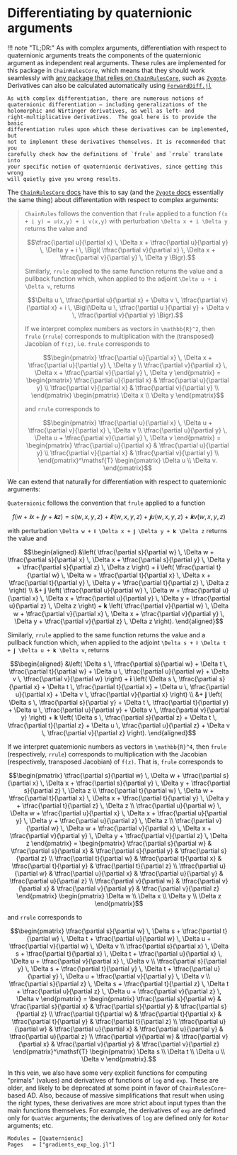 # Differentiating by quaternionic arguments

!!! note "TL;DR:"
    As with complex arguments, differentiation with respect to quaternionic
    arguments treats  the components of the quaternionic argument as
    independent real arguments.  These rules are implemented for this package
    in `ChainRulesCore`, which means that they should work seamlessly with
    [any package that relies on `ChainRulesCore`](https://juliadiff.org/ChainRulesCore.jl/stable/#ChainRules-roll-out-status),
    such as [`Zygote`](https://github.com/FluxML/Zygote.jl).  Derivatives can
    also be calculated automatically using [`ForwardDiff.jl`](https://juliadiff.org/ForwardDiff.jl/)

    As with complex differentiation, there are numerous notions of
    quaternionic differentiation — including generalizations of the
    holomorphic and Wirtinger derivatives, as well as left- and
    right-multiplicative derivatives.  The goal here is to provide the basic
    differentiation rules upon which these derivatives can be implemented, but
    not to implement these derivatives themselves. It is recommended that you
    carefully check how the definitions of `frule` and `rrule` translate into
    your specific notion of quaternionic derivatives, since getting this wrong
    will quietly give you wrong results.


The [`ChainRulesCore`
docs](https://juliadiff.org/ChainRulesCore.jl/stable/maths/complex.html) have
this to say (and the [`Zygote`
docs](https://fluxml.ai/Zygote.jl/stable/complex/) essentially the same thing)
about differentation with respect to complex arguments:

> `ChainRules` follows the convention that `frule` applied to a function ``f(x + i y) = u(x,y) + i v(x,y)`` with perturbation ``\Delta x + i \Delta y`` returns the value and
> ```math
> \tfrac{\partial u}{\partial x} \, \Delta x + \tfrac{\partial u}{\partial y} \, \Delta y + i \, \Bigl( \tfrac{\partial v}{\partial x} \, \Delta x + \tfrac{\partial v}{\partial y} \, \Delta y \Bigr).
> ```
> Similarly, `rrule` applied to the same function returns the value and a pullback function which, when applied to the adjoint ``\Delta u + i \Delta v``, returns
> ```math
> \Delta u \, \tfrac{\partial u}{\partial x} + \Delta v \, \tfrac{\partial v}{\partial x} + i \, \Bigl(\Delta u \, \tfrac{\partial u }{\partial y} + \Delta v \, \tfrac{\partial v}{\partial y} \Bigr).
> ```
>If we interpret complex numbers as vectors in ``\mathbb{R}^2``, then `frule` (`rrule`) corresponds to multiplication with the (transposed) Jacobian of ``f(z)``, i.e. `frule` corresponds to
> ```math
> \begin{pmatrix}
> \tfrac{\partial u}{\partial x} \, \Delta x + \tfrac{\partial u}{\partial y} \, \Delta y
> \\
> \tfrac{\partial v}{\partial x} \, \Delta x + \tfrac{\partial v}{\partial y} \, \Delta y
> \end{pmatrix}
> =
> \begin{pmatrix}
> \tfrac{\partial u}{\partial x} & \tfrac{\partial u}{\partial y} \\
> \tfrac{\partial v}{\partial x} & \tfrac{\partial v}{\partial y} \\
> \end{pmatrix}
> \begin{pmatrix}
> \Delta x \\ \Delta y
> \end{pmatrix}
> ```
> and `rrule` corresponds to
> ```math
> \begin{pmatrix}
> \tfrac{\partial u}{\partial x} \, \Delta u + \tfrac{\partial v}{\partial x} \, \Delta v
> \\
> \tfrac{\partial u}{\partial y} \, \Delta u + \tfrac{\partial v}{\partial y} \, \Delta v
> \end{pmatrix}
> =
> \begin{pmatrix}
> \tfrac{\partial u}{\partial x} & \tfrac{\partial u}{\partial y} \\
> \tfrac{\partial v}{\partial x} & \tfrac{\partial v}{\partial y} \\
> \end{pmatrix}^\mathsf{T}
> \begin{pmatrix}
> \Delta u \\ \Delta v.
> \end{pmatrix}
> ```

We can extend that naturally for differentiation with respect to quaternionic
arguments:

`Quaternionic` follows the convention that `frule` applied to a function
```math
f(w + 𝐢 x + 𝐣 y + 𝐤 z) = s(w,x,y,z) + 𝐢 t(w,x,y,z) + 𝐣 u(w,x,y,z) + 𝐤 v(w,x,y,z)
```
with perturbation ``\Delta w + 𝐢 \Delta x + 𝐣 \Delta y + 𝐤 \Delta z`` returns the value and
```math
\begin{aligned}
&\left(
    \tfrac{\partial s}{\partial w} \, \Delta w + \tfrac{\partial s}{\partial x} \, \Delta x + \tfrac{\partial s}{\partial y} \, \Delta y + \tfrac{\partial s}{\partial z} \, \Delta z
\right)
+
𝐢 \left(
    \tfrac{\partial t}{\partial w} \, \Delta w + \tfrac{\partial t}{\partial x} \, \Delta x + \tfrac{\partial t}{\partial y} \, \Delta y + \tfrac{\partial t}{\partial z} \, \Delta z
\right) \\
&+
𝐣 \left(
    \tfrac{\partial u}{\partial w} \, \Delta w + \tfrac{\partial u}{\partial x} \, \Delta x + \tfrac{\partial u}{\partial y} \, \Delta y + \tfrac{\partial u}{\partial z} \, \Delta z
\right)
+
𝐤 \left(
    \tfrac{\partial v}{\partial w} \, \Delta w + \tfrac{\partial v}{\partial x} \, \Delta x + \tfrac{\partial v}{\partial y} \, \Delta y + \tfrac{\partial v}{\partial z} \, \Delta z
\right).
\end{aligned}
```
Similarly, `rrule` applied to the same function returns the value and a pullback function which, when applied to the adjoint ``\Delta s + 𝐢 \Delta t + 𝐣 \Delta u + 𝐤 \Delta v``, returns
```math
\begin{aligned}
&\left(
    \Delta s \, \tfrac{\partial s}{\partial w} + \Delta t \, \tfrac{\partial t}{\partial w} + \Delta u \, \tfrac{\partial u}{\partial w} + \Delta v \, \tfrac{\partial v}{\partial w}
\right)
+
𝐢 \left(
    \Delta s \, \tfrac{\partial s}{\partial x} + \Delta t \, \tfrac{\partial t}{\partial x} + \Delta u \, \tfrac{\partial u}{\partial x} + \Delta v \, \tfrac{\partial v}{\partial x}
\right) \\
&+
𝐣 \left(
    \Delta s \, \tfrac{\partial s}{\partial y} + \Delta t \, \tfrac{\partial t}{\partial y} + \Delta u \, \tfrac{\partial u}{\partial y} + \Delta v \, \tfrac{\partial v}{\partial y}
\right)
+
𝐤 \left(
    \Delta s \, \tfrac{\partial s}{\partial z} + \Delta t \, \tfrac{\partial t}{\partial z} + \Delta u \, \tfrac{\partial u}{\partial z} + \Delta v \, \tfrac{\partial v}{\partial z}
\right).
\end{aligned}
```
If we interpret quaternionic numbers as vectors in ``\mathbb{R}^4``, then `frule` (respectively, `rrule`) corresponds to multiplication with the Jacobian (respectively, transposed Jacobian) of ``f(z)``.  That is, `frule` corresponds to
```math
\begin{pmatrix}
\tfrac{\partial s}{\partial w} \, \Delta w + \tfrac{\partial s}{\partial x} \, \Delta x + \tfrac{\partial s}{\partial y} \, \Delta y + \tfrac{\partial s}{\partial z} \, \Delta z
\\
\tfrac{\partial t}{\partial w} \, \Delta w + \tfrac{\partial t}{\partial x} \, \Delta x + \tfrac{\partial t}{\partial y} \, \Delta y + \tfrac{\partial t}{\partial z} \, \Delta z
\\
\tfrac{\partial u}{\partial w} \, \Delta w + \tfrac{\partial u}{\partial x} \, \Delta x + \tfrac{\partial u}{\partial y} \, \Delta y + \tfrac{\partial u}{\partial z} \, \Delta z
\\
\tfrac{\partial v}{\partial w} \, \Delta w + \tfrac{\partial v}{\partial x} \, \Delta x + \tfrac{\partial v}{\partial y} \, \Delta y + \tfrac{\partial v}{\partial z} \, \Delta z
\end{pmatrix}
=
\begin{pmatrix}
\tfrac{\partial s}{\partial w} & \tfrac{\partial s}{\partial x} & \tfrac{\partial s}{\partial y} & \tfrac{\partial s}{\partial z}
\\
\tfrac{\partial t}{\partial w} & \tfrac{\partial t}{\partial x} & \tfrac{\partial t}{\partial y} & \tfrac{\partial t}{\partial z}
\\
\tfrac{\partial u}{\partial w} & \tfrac{\partial u}{\partial x} & \tfrac{\partial u}{\partial y} & \tfrac{\partial u}{\partial z}
\\
\tfrac{\partial v}{\partial w} & \tfrac{\partial v}{\partial x} & \tfrac{\partial v}{\partial y} & \tfrac{\partial v}{\partial z}
\end{pmatrix}
\begin{pmatrix}
\Delta w \\ \Delta x \\ \Delta y \\ \Delta z
\end{pmatrix}
```
and `rrule` corresponds to
```math
\begin{pmatrix}
\tfrac{\partial s}{\partial w} \, \Delta s + \tfrac{\partial t}{\partial w} \, \Delta t + \tfrac{\partial u}{\partial w} \, \Delta u + \tfrac{\partial v}{\partial w} \, \Delta v
\\
\tfrac{\partial s}{\partial x} \, \Delta s + \tfrac{\partial t}{\partial x} \, \Delta t + \tfrac{\partial u}{\partial x} \, \Delta u + \tfrac{\partial v}{\partial x} \, \Delta v
\\
\tfrac{\partial s}{\partial y} \, \Delta s + \tfrac{\partial t}{\partial y} \, \Delta t + \tfrac{\partial u}{\partial y} \, \Delta u + \tfrac{\partial v}{\partial y} \, \Delta v
\\
\tfrac{\partial s}{\partial z} \, \Delta s + \tfrac{\partial t}{\partial z} \, \Delta t + \tfrac{\partial u}{\partial z} \, \Delta u + \tfrac{\partial v}{\partial z} \, \Delta v
\end{pmatrix}
=
\begin{pmatrix}
\tfrac{\partial s}{\partial w} & \tfrac{\partial s}{\partial x} & \tfrac{\partial s}{\partial y} & \tfrac{\partial s}{\partial z}
\\
\tfrac{\partial t}{\partial w} & \tfrac{\partial t}{\partial x} & \tfrac{\partial t}{\partial y} & \tfrac{\partial t}{\partial z}
\\
\tfrac{\partial u}{\partial w} & \tfrac{\partial u}{\partial x} & \tfrac{\partial u}{\partial y} & \tfrac{\partial u}{\partial z}
\\
\tfrac{\partial v}{\partial w} & \tfrac{\partial v}{\partial x} & \tfrac{\partial v}{\partial y} & \tfrac{\partial v}{\partial z}
\end{pmatrix}^\mathsf{T}
\begin{pmatrix}
\Delta s \\ \Delta t \\ \Delta u \\ \Delta v
\end{pmatrix}.
```

In this vein, we also have some very explicit functions for computing "primals"
(values) and derivatives of functions of `log` and `exp`.  These are older, and
likely to be deprecated at some point in favor of `ChainRulesCore`-based AD.
Also, because of massive simplifications that result when using the right types,
these derivatives are more strict about input types than the main functions
themselves.  For example, the derivatives of `exp` are defined only for
`QuatVec` arguments; the derivatives of `log` are defined only for `Rotor`
arguments; etc.


```@autodocs
Modules = [Quaternionic]
Pages   = ["gradients_exp_log.jl"]
```

